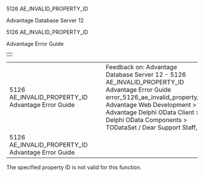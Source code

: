 5126 AE\_INVALID\_PROPERTY\_ID




Advantage Database Server 12  

5126 AE\_INVALID\_PROPERTY\_ID

Advantage Error Guide

|  |
| --- |
|  |

|  |  |  |  |  |
| --- | --- | --- | --- | --- |
| 5126 AE\_INVALID\_PROPERTY\_ID  Advantage Error Guide |  |  | Feedback on: Advantage Database Server 12 - 5126 AE\_INVALID\_PROPERTY\_ID Advantage Error Guide error\_5126\_ae\_invalid\_property\_id Advantage Web Development > Advantage Delphi OData Client > Delphi OData Components > TODataSet / Dear Support Staff, |  |
| 5126 AE\_INVALID\_PROPERTY\_ID  Advantage Error Guide |  |  |  |  |

The specified property ID is not valid for this function.